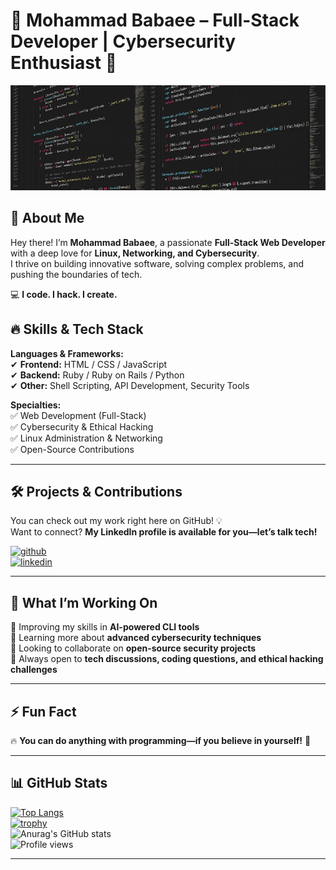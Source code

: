 # 👾 Mohammad Babaee – Full-Stack Developer | Cybersecurity Enthusiast 🚀  

![Full-Stack Web Developer 👨‍💻](https://github.com/mohammad-babaee/mohammad-babaee/blob/master/%5Bcoding-back%5D.jpg)  

## 🚀 About Me  
Hey there! I’m **Mohammad Babaee**, a passionate **Full-Stack Web Developer** with a deep love for **Linux, Networking, and Cybersecurity**.  
I thrive on building innovative software, solving complex problems, and pushing the boundaries of tech.  

💻 **I code. I hack. I create.**  

## 🔥 Skills & Tech Stack  
**Languages & Frameworks:**  
✔ **Frontend:** HTML / CSS / JavaScript  
✔ **Backend:** Ruby / Ruby on Rails / Python  
✔ **Other:** Shell Scripting, API Development, Security Tools  

**Specialties:**  
✅ Web Development (Full-Stack)  
✅ Cybersecurity & Ethical Hacking  
✅ Linux Administration & Networking  
✅ Open-Source Contributions  

---

## 🛠 Projects & Contributions  
You can check out my work right here on GitHub! 💡  
Want to connect? **My LinkedIn profile is available for you—let’s talk tech!**  

[<img src='https://www.logo.wine/a/logo/GitHub/GitHub-Icon-White-Logo.wine.svg' alt='github' height='60'>](https://github.com/mohammad-babaee)  
[<img src='https://www.logo.wine/a/logo/LinkedIn/LinkedIn-Logo.wine.svg' alt='linkedin' height='60'>](https://www.linkedin.com/in/mohammad--babaee/)  

---

## 🚀 What I’m Working On  
🔭 Improving my skills in **AI-powered CLI tools**  
🌱 Learning more about **advanced cybersecurity techniques**  
👯 Looking to collaborate on **open-source security projects**  
💬 Always open to **tech discussions, coding questions, and ethical hacking challenges**  

---

## ⚡ Fun Fact  
🔥 **You can do anything with programming—if you believe in yourself!** 🚀  

---

## 📊 GitHub Stats  
[![Top Langs](https://github-readme-stats.vercel.app/api/top-langs/?username=mohammad-babaee&theme=dark)](https://github.com/mohammad-babaee)  
[![trophy](https://github-profile-trophy.vercel.app/?username=mohammad-babaee&row=2&column=3&theme=onedark)](https://github.com/mohammad-babaee)  
![Anurag's GitHub stats](https://github-readme-stats.vercel.app/api?username=mohammad-babaee&show_icons=true&theme=dark)  
![Profile views](https://gpvc.arturio.dev/mohammad-babaee)  

---
